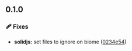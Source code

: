 ## 0.1.0

### 🩹 Fixes

- **solidjs:** set files to ignore on biome ([0234e54](https://github.com/tutods/lib/commit/0234e54))